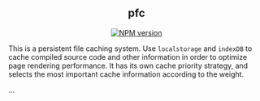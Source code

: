 <div align="center">
<h2>pfc</h2>

[![NPM version](https://img.shields.io/npm/v/pfc.svg?style=flat-square)](https://www.npmjs.com/package/pfc)

</div>

This is a persistent file caching system. Use `localstorage` and `indexDB` to cache compiled source code and other information in order to optimize page rendering performance. It has its own cache priority strategy, and selects the most important cache information according to the weight.

...